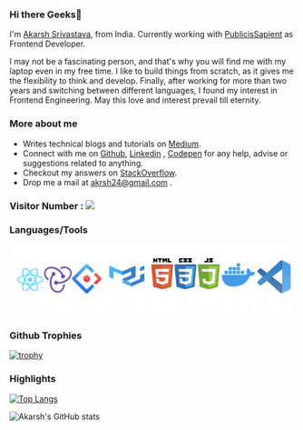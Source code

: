 ### Hi there Geeks👋

I'm [Akarsh Srivastava](https://akrsh24.github.io/portfolio/), from India. Currently working with [PublicisSapient](https://www.publicissapient.com/) as Frontend Developer. 

I may not be a fascinating person, and that's why you will find me with my laptop even in my free time. I like to build things from scratch, as it gives me the flexibility to think and develop. Finally, after working for more than two years and switching between different languages, I found my interest in Frontend Engineering. May this love and interest prevail till eternity.

### More about me 

- Writes technical blogs and tutorials on [Medium](https://akrsh24-srivastava.medium.com/).
- Connect with me on [Github](https://github.com/akrsh24), [Linkedin](https://www.linkedin.com/in/akarsh-srivastava-409263105/) , [Codepen](https://codepen.io/akrsh24) for any help, advise or suggestions related to anything.
- Checkout my answers on [StackOverflow](https://stackoverflow.com/users/8181377/akarsh-srivastava).
- Drop me a mail at [akrsh24@gmail.com](akrsh24@gmail.com) .

### Visitor Number : ![](https://komarev.com/ghpvc/?username=akrsh24)

### Languages/Tools

![](https://github.com/akrsh24/React-Redux-Medium/blob/master/react-with-redux/Tech-stack.png?raw=true)

### Github Trophies

[![trophy](https://github-profile-trophy.vercel.app/?username=akrsh24)](https://github.com/akrsh24/github-profile-trophy)

### Highlights

[![Top Langs](https://github-readme-stats.vercel.app/api/top-langs/?username=akrsh24&layout=compact&show_icons=true&theme=calm)](https://github.com/akrsh24/github-readme-stats)

![Akarsh's GitHub stats](https://github-readme-stats.vercel.app/api?username=akrsh24&count_private=true&show_icons=true&theme=calm)





